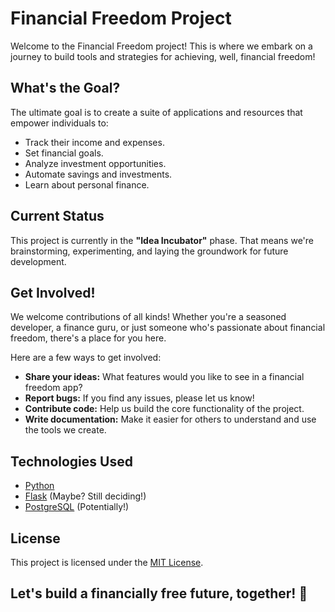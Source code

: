 # Financial Freedom Project

Welcome to the Financial Freedom project! This is where we embark on a journey to build tools and strategies for achieving, well, financial freedom! 

## What's the Goal?

The ultimate goal is to create a suite of applications and resources that empower individuals to:

*   Track their income and expenses.
*   Set financial goals.
*   Analyze investment opportunities.
*   Automate savings and investments.
*   Learn about personal finance.

## Current Status

This project is currently in the **"Idea Incubator"** phase. That means we're brainstorming, experimenting, and laying the groundwork for future development.

## Get Involved!

We welcome contributions of all kinds! Whether you're a seasoned developer, a finance guru, or just someone who's passionate about financial freedom, there's a place for you here.

Here are a few ways to get involved:

*   **Share your ideas:** What features would you like to see in a financial freedom app?
*   **Report bugs:** If you find any issues, please let us know!
*   **Contribute code:** Help us build the core functionality of the project.
*   **Write documentation:** Make it easier for others to understand and use the tools we create.

## Technologies Used

*   [Python](https://www.python.org/)
*   [Flask](https://flask.palletsprojects.com/) (Maybe? Still deciding!)
*   [PostgreSQL](https://www.postgresql.org/) (Potentially!)

## License

This project is licensed under the [MIT License](LICENSE).

## Let's build a financially free future, together! 🚀 